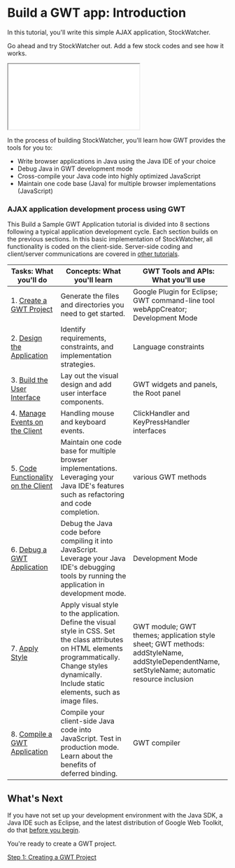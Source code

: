Build a GWT app: Introduction
===

In this tutorial, you'll write this simple AJAX application, StockWatcher.

Go ahead and try StockWatcher out. Add a few stock codes and see how it works.

<iframe name="StockWatcher" src="gettingstarted/StockWatcher.html"></iframe>

In the process of building StockWatcher, you'll learn how GWT provides the tools for you to:

*   Write browser applications in Java using the Java IDE of your choice
*   Debug Java in GWT development mode
*   Cross-compile your Java code into highly optimized JavaScript
*   Maintain one code base (Java) for multiple browser implementations (JavaScript)

### AJAX application development process using GWT

This Build a Sample GWT Application tutorial is divided into 8 sections following a typical application development cycle. Each section builds on the previous sections. In this basic implementation of StockWatcher, all functionality is coded on the client-side. Server-side coding and client/server communications are covered in [other tutorials](index.html).

| Tasks: What you'll do                                  | Concepts: What you'll learn                                                                                                                                                                                 | GWT Tools and APIs: What you'll use |
| ------------------------------------------------------ | ----------------------------------------------------------------------------------------------------------------------------------------------------------------------------------------------------------- | ----------------------------------- |
| 1. [Create a GWT Project](create.html)                 | Generate the files and directories you need to get started.                                                                                                                                                 | Google Plugin for Eclipse; GWT command-line tool webAppCreator; Development Mode |
| 2. [Design the Application](design.html)               | Identify requirements, constraints, and implementation strategies.                                                                                                                                          | Language constraints |
| 3. [Build the User Interface](buildui.html)            | Lay out the visual design and add user interface components.                                                                                                                                                | GWT widgets and panels, the Root panel |
| 4. [Manage Events on the Client](manageevents.html)    | Handling mouse and keyboard events.                                                                                                                                                                         | ClickHandler and KeyPressHandler interfaces |
| 5. [Code Functionality on the Client](codeclient.html) | Maintain one code base for multiple browser implementations. Leveraging your Java IDE's features such as refactoring and code completion.                                                                   | various GWT methods |
| 6. [Debug a GWT Application](debug.html)               | Debug the Java code before compiling it into JavaScript. Leverage your Java IDE's debugging tools by running the application in development mode.                                                           | Development Mode |
| 7. [Apply Style](style.html)                           | Apply visual style to the application. Define the visual style in CSS. Set the class attributes on HTML elements programmatically. Change styles dynamically. Include static elements, such as image files. | GWT module; GWT themes; application style sheet; GWT methods: addStyleName, addStyleDependentName, setStyleName; automatic resource inclusion |
| 8. [Compile a GWT Application](compile.html)           | Compile your client-side Java code into JavaScript. Test in production mode. Learn about the benefits of deferred binding.                                                                                  | GWT compiler |

## What's Next

If you have not set up your development environment with the Java SDK, a Java IDE such as Eclipse, and the latest distribution of Google Web Toolkit, do that [before you begin](index.html#prerequisites).

You're ready to create a GWT project.

[Step 1: Creating a GWT Project](create.html)
